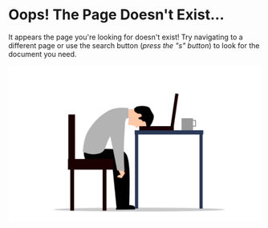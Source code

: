 <!-- markdownlint-disable -->

# Oops! The Page Doesn't Exist...

<!-- markdownlint-restore -->

It appears the page you're looking for doesn't exist! Try navigating to a
different page or use the search button (_press the "s" button_) to look for the
document you need.

![Illustration showing a frustrated man infront of a 404 page](images/404-image.svg)
